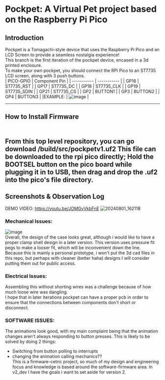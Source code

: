 # Pockpet: A Virtual Pet project based on the Raspberry Pi Pico

## Introduction
Pockpet is a Tomagachi-style device that uses the Raspberry Pi Pico and an LCD Screen to provide a seamless nostalgia experience! <br/>
This branch is the first iteration of the pockpet device, encased in a 3d printed enclosure. <br/>
To make your own pockpet, you should connect the RPi Pico to an ST7735 LCD screen, along with 3 push buttons. <br/>
| PICO-GPIO | Component Pin |
| ----------- | ----------- |
| GP16 | ST7735_RST |
| GP17 | ST7735_DC |
| GP18 | ST7735_CLK |
| GP19 | ST7735_SDIN |
| GP21 | ST7735_CS |
| GP2 | BUTTON1 |
| GP3 | BUTTON2 |
| GP4 | BUTTON3 |
|EXAMPLE: | ![image](https://github.com/user-attachments/assets/936675c1-7978-4359-84d0-e06c3e17125e) |

---
## How to Install Firmware
<br/>From this top level repository, you can go download /build/src/pockpetv1.uf2 
This file can be downloaded to the rpi pico directly; Hold the BOOTSEL button on the pico board while plugging it in to USB, then drag and drop the .uf2 into the pico's file directory. <br/>
---
## Screenshots & Observation Log
DEMO VIDEO: https://youtu.be/JOMGvVkbFnE
![20240801_162118](https://github.com/user-attachments/assets/ae4f28c9-46b2-4414-8691-ea9767c14d8c) <br/>
### Mechanical Issues:
![image](https://github.com/user-attachments/assets/05eae27b-5ace-4164-96f0-787f80357a88) <br/>
Overall, the design of the case looks great, although i would like to have a proper clamp shell design in a later version. This version uses pressure fit pegs to make a looser fit, which will be inconvenient down the line. <br/>
Because this is mainly a personal prototype, i won't put the 3d cad files in this repo, but perhaps with cleaner (better haha) designs I will consider putting them out for public access. <br/>
### Electrical Issues:
Assembling this without shorting wires was a challenge because of how much loose wire was dangling. <br/>
I hope that in later iterations pockpet can have a proper pcb in order to ensure that the connections between components don't short or disconnect. <br/>
### SOFTWARE ISSUES:
The animations look good, with my main complaint being that the animation changes aren't always responding to button presses. This is likely to be solved by doing 2 things: <br/>
* Switching from button polling to interrupts
* changing the animation calling mechanics?? 
<br/>This is a firmware-cetric project, so much of my design and engineering focus and knowledge is based around the software-firmware area. In v2_dev I have the goals i want to set aside for version 2.
